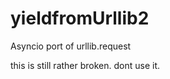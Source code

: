 yieldfromUrllib2
================

Asyncio port of urllib.request


this is still rather broken.  dont use it.

